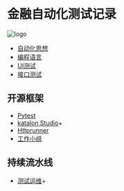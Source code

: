 # 金融自动化测试记录
![logo](ydoc/images/dog@1x.png)

* [自动化思想](/Testopv/README.md)
* [编程语言](/language/README.md)
* [UI测试](/webdriver/README.md)
* [接口测试](/requests/README.md)
## 开源框架
  * [Pytest](/python-framwork/README.md)
  * [katalon Studio](/katalon/README.md)+
  * [Httprunner](/hrun/README.md)
  * [工作小组](/src/README.md)
## 持续流水线
  * [测试运维](/Testopv/about.md)+

